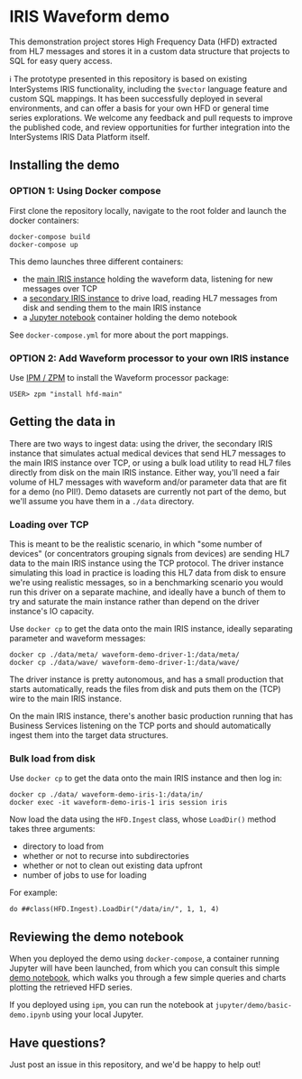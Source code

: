 # IRIS Waveform demo

This demonstration project stores High Frequency Data (HFD) extracted from HL7 messages and stores it in a custom data structure that projects to SQL for easy query access. 

:information_source: The prototype presented in this repository is based on existing InterSystems IRIS functionality, including the `$vector` language feature and custom SQL mappings. It has been successfully deployed in several environments, and can offer a basis for your own HFD or general time series explorations. We welcome any feedback and pull requests to improve the published code, and review opportunities for further integration into the InterSystems IRIS Data Platform itself.


## Installing the demo

### OPTION 1: Using Docker compose

First clone the repository locally, navigate to the root folder and launch the docker containers:

```Shell
docker-compose build
docker-compose up
```

This demo launches three different containers:
* the [main IRIS instance](http://localhost:9991/csp/sys/UtilHome.csp) holding the waveform data, listening for new messages over TCP
* a [secondary IRIS instance](http://localhost:9992/csp/sys/UtilHome.csp) to drive load, reading HL7 messages from disk and sending them to the main IRIS instance
* a [Jupyter notebook](http://localhost:9993/lab/tree/basic-demo.ipynb) container holding the demo notebook

See `docker-compose.yml` for more about the port mappings.


### OPTION 2: Add Waveform processor to your own IRIS instance

Use [IPM / ZPM](https://github.com/intersystems/ipm) to install the Waveform processor package:

```
USER> zpm "install hfd-main"
```


## Getting the data in

There are two ways to ingest data: using the driver, the secondary IRIS instance that simulates actual medical devices that send HL7 messages to the main IRIS instance over TCP, or using a bulk load utility to read HL7 files directly from disk on the main IRIS instance. Either way, you'll need a fair volume of HL7 messages with waveform and/or parameter data that are fit for a demo (no PII!). 
Demo datasets are currently not part of the demo, but we'll assume you have them in a `./data` directory.

### Loading over TCP

This is meant to be the realistic scenario, in which "some number of devices" (or concentrators grouping signals from devices) are sending HL7 data to the main IRIS instance using the TCP protocol. The driver instance simulating this load in practice is loading this HL7 data from disk to ensure we're using realistic messages, so in a benchmarking scenario you would run this driver on a separate machine, and ideally have a bunch of them to try and saturate the main instance rather than depend on the driver instance's IO capacity.

Use `docker cp` to get the data onto the main IRIS instance, ideally separating parameter and waveform messages:

```Shell
docker cp ./data/meta/ waveform-demo-driver-1:/data/meta/
docker cp ./data/wave/ waveform-demo-driver-1:/data/wave/
```

The driver instance is pretty autonomous, and has a small production that starts automatically, reads the files from disk and puts them on the (TCP) wire to the main IRIS instance.

On the main IRIS instance, there's another basic production running that has Business Services listening on the TCP ports and should automatically ingest them into the target data structures.


### Bulk load from disk

Use `docker cp` to get the data onto the main IRIS instance and then log in:

```Shell
docker cp ./data/ waveform-demo-iris-1:/data/in/
docker exec -it waveform-demo-iris-1 iris session iris
```

Now load the data using the `HFD.Ingest` class, whose `LoadDir()` method takes three arguments:
* directory to load from
* whether or not to recurse into subdirectories
* whether or not to clean out existing data upfront
* number of jobs to use for loading

For example:

```ObjectScript
do ##class(HFD.Ingest).LoadDir("/data/in/", 1, 1, 4)
```

## Reviewing the demo notebook

When you deployed the demo using `docker-compose`, a container running Jupyter will have been launched, from which you can consult this simple [demo notebook](hhttp://localhost:9993/lab/tree/basic-demo.ipynb), which walks you through a few simple queries and charts plotting the retrieved HFD series.

If you deployed using `ipm`, you can run the notebook at `jupyter/demo/basic-demo.ipynb` using your local Jupyter.

## Have questions?

Just post an issue in this repository, and we'd be happy to help out!